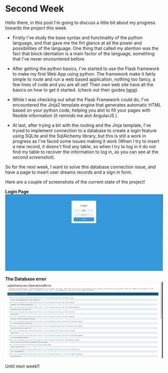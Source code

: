 
# Second Week

Hello there, in this post I'm going to discuss a little bit about my progress towards the project this week.

- Firstly I've study the base syntax and functinality of the python language, and that gave me the firt glance at all the power and possibilities of the language. One thing that called my atention was the fact that block identation is a main factor of the language, something that I've never encountered before.

- After getting the python basics, I've started to use the Flask framework to make my first Web App using python. The framework make it fairly simple to route and run a web based application, nothing too fancy, a few lines of code and you are all set! Their own web site have all the basics on how to get it started. (check out their guides [here](http://flask.pocoo.org/docs/1.0/quickstart/#routing)).

- While I was checking out what the Flask Framework could do, I've encountered the Jinja2 template engine that generates automatic HTML based on your python code, helping you alot to fill your pages with flexible information (it reminds me alot AngularJS ).

- At last, after trying a bit with the routing and the Jinja template, I've tryied to implement connection to a database to create a login feature using SQLite and the SqlAlchemy library, but this is still a work in progress as I've faced some issues making it work (When I try to insert a new record, it doens't find any table, so when I try to log in it do not find my table to recover the information to log in, as you can see at the *second screenshot*).

So for the next week, I want to solve this database connection issue, and have a page to insert user dreams records and a sign in form.

Here are a couple of screenshots of the current state of the project!

**Login Page**
![Login page](/images/Capture.PNG)

**The Database error**
![Database error](/images/Capture2.PNG)

Until next week!!
